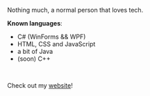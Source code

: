 Nothing much, a normal person that loves tech.

**Known languages**:  
- C# (WinForms && WPF)  
- HTML, CSS and JavaScript
- a bit of Java
- (soon) C++  
</br>

Check out my [website](https://tornix.dev/)!

